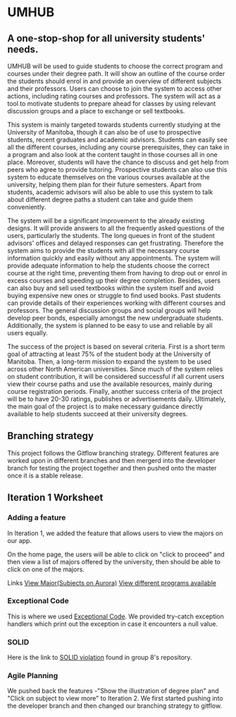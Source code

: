 # UMHUB

## A one-stop-shop for all university students' needs.

UMHUB will be used to guide students to choose the correct program and courses under their degree path. It will show an outline of the course order the students should enrol in and provide an overview of different subjects and their professors. Users can choose to join the system to access other actions, including rating courses and professors. The system will act as a tool to motivate students to prepare ahead for classes by using relevant discussion groups and a place to exchange or sell textbooks. 

This system is mainly targeted towards students currently studying at the University of Manitoba, though it can also be of use to prospective students, recent graduates and academic advisors. Students can easily see all the different courses, including any course prerequisites, they can take in a program and also look at the content taught in those courses all in one place. Moreover, students will have the chance to discuss and get help from peers who agree to provide tutoring. Prospective students can also use this system to educate themselves on the various courses available at the university, helping them plan for their future semesters. Apart from students, academic advisors will also be able to use this system to talk about different degree paths a student can take and guide them conveniently.

The system will be a significant improvement to the already existing designs. It will provide answers to all the frequently asked questions of the users, particularly the students.  The long queues in front of the student advisors' offices and delayed responses can get frustrating. Therefore the system aims to provide the students with all the necessary course information quickly and easily without any appointments. The system will provide adequate information to help the students choose the correct course at the right time, preventing them from having to drop out or enrol in excess courses and speeding up their degree completion. Besides, users can also buy and sell used textbooks within the system itself and avoid buying expensive new ones or struggle to find used books. Past students can provide details of their experiences working with different courses and professors. The general discussion groups and social groups will help develop peer bonds, especially amongst the new undergraduate students. Additionally, the system is planned to be easy to use and reliable by all users equally. 

The success of the project is based on several criteria. First is a short term goal of attracting at least 75% of the student body at the University of Manitoba. Then, a long-term mission to expand the system to be used across other North American universities. Since much of the system relies on student contribution, it will be considered successful if all current users view their course paths and use the available resources, mainly during course registration periods. Finally, another success criteria of the project will be to have 20-30 ratings, publishes or advertisements daily. Ultimately, the main goal of the project is to make necessary guidance directly available to help students succeed at their university degrees. 

## Branching strategy

This project follows the Gitflow branching strategy. Different features are worked upon in different branches and then mergerd into the developer branch for testing the project together and then pushed onto the master once it is a stable release.

## Iteration 1 Worksheet
### Adding a feature
In Iteration 1, we added the feature that allows users to view the majors on our app.

On the home page, the users will be able to click on "click to proceed" and then view a list of majors offered by the university, then should be able to click on one of the majors.

Links
[View Major(Subjects on Aurora)](https://code.cs.umanitoba.ca/3350-winter-2021-a01/umhub-7/-/issues/1)
[View different programs available](https://code.cs.umanitoba.ca/3350-winter-2021-a01/umhub-7/-/issues/2)


### Exceptional Code
This is where we used [Exceptional Code](UMHUB/app/src/main/java/comp3350/umhub/presentation/MajorsActivity.java). We provided try-catch exception handlers which print out the exception in case it encounters a null value. 


### SOLID
Here is the link to [SOLID violation](https://code.cs.umanitoba.ca/3350-winter-2021-a01/group-8-overfeed-the-world/-/issues/20) found in group 8's repository. 

### Agile Planning
We pushed back the features -"Show the illustration of degree plan" and "Click on subject to view more" to Iteration 2. We first started pushing into the developer branch and then changed our branching strategy to gitflow.
